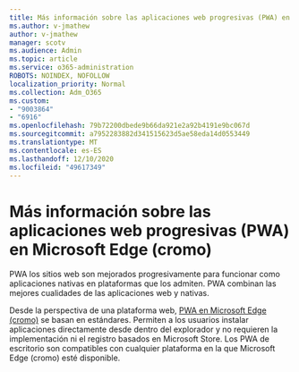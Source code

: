 ```yaml
---
title: Más información sobre las aplicaciones web progresivas (PWA) en Microsoft Edge (cromo)
ms.author: v-jmathew
author: v-jmathew
manager: scotv
ms.audience: Admin
ms.topic: article
ms.service: o365-administration
ROBOTS: NOINDEX, NOFOLLOW
localization_priority: Normal
ms.collection: Adm_O365
ms.custom:
- "9003864"
- "6916"
ms.openlocfilehash: 79b72200dbede9b66da921e2a92b4191e9bc067d
ms.sourcegitcommit: a7952283882d341515623d5ae58eda14d0553449
ms.translationtype: MT
ms.contentlocale: es-ES
ms.lasthandoff: 12/10/2020
ms.locfileid: "49617349"
---
```

# <a name="learn-about-progressive-web-apps-pwas-on-microsoft-edge-chromium"></a>Más información sobre las aplicaciones web progresivas (PWA) en Microsoft Edge (cromo)

PWA los sitios web son mejorados progresivamente para funcionar como aplicaciones nativas en plataformas que los admiten. PWA combinan las mejores cualidades de las aplicaciones web y nativas.

Desde la perspectiva de una plataforma web, [PWA en Microsoft Edge (cromo)](https://go.microsoft.com/fwlink/?linkid=2135193) se basan en estándares. Permiten a los usuarios instalar aplicaciones directamente desde dentro del explorador y no requieren la implementación ni el registro basados en Microsoft Store. Los PWA de escritorio son compatibles con cualquier plataforma en la que Microsoft Edge (cromo) esté disponible.

